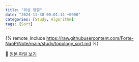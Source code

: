 ```yaml
---
title: "위상 정렬"
date: "2024-11-30 00:01:14 +0900"
categories: [Study, Algorithm]
tags: [Sort]
---
```


{% remote_include https://raw.githubusercontent.com/Forte-NaoP/Note/main/study/topology_sort.md %}
<p>🔗 <a href="https://github.com/Forte-NaoP/Note/blob/main/study/topology_sort.md" target="_blank">원본 파일 보기</a></p>